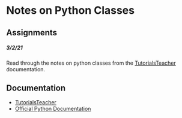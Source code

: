 # Notes on Python Classes

## Assignments

##### _3/2/21_
Read through the notes on python classes from the [TutorialsTeacher][1] documentation.

## Documentation
- [TutorialsTeacher][1]
- [Official Python Documentation][2] 


[1]: https://www.tutorialsteacher.com/python/python-class
[2]: https://docs.python.org/3/tutorial/classes.html